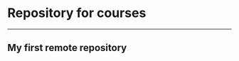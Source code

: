 # Repository for courses


---------------------------------------------------------------------------------------------------------
My first remote repository
---------------------------------------------------------------------------------------------------------
